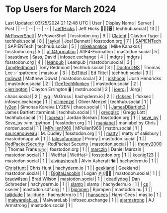 # Top Users for March 2024
Last Updated: 03/25/2024 21:12:48 UTC
| User | Display Name | Server | Post |
| -- | -- | -- | -- |
| [JeffHicks](https://techhub.social/@JeffHicks) | Jeff Hicks 🐶🎼🍷🖥️ | techhub.social | 13 |
| [MrPowerShell](https://fosstodon.org/@MrPowerShell) | MrPowerShell | fosstodon.org | 9 |
| [Clatent](https://techhub.social/@Clatent) | Clayton Tyger | techhub.social | 8 |
| [jaykul](https://fosstodon.org/@jaykul) | Joel Bennett | fosstodon.org | 7 |
| [SAPIENTech](https://techhub.social/@SAPIENTech) | SAPIENTech | techhub.social | 5 |
| [mikekanakos](https://fosstodon.org/@mikekanakos) | Mike Kanakos | fosstodon.org | 5 |
| [altf4formation](https://mastodon.social/@altf4formation) | AltF4-Formation | mastodon.social | 5 |
| [sassdawe](https://infosec.exchange/@sassdawe) | Sass, David | infosec.exchange | 4 |
| [mdgrs](https://fosstodon.org/@mdgrs) | mdgrs | fosstodon.org | 4 |
| [leanpub](https://mastodon.social/@leanpub) | Leanpub | mastodon.social | 3 |
| [TonyRedmond](https://techhub.social/@TonyRedmond) | Tony Redmond | techhub.social | 3 |
| [DoctorDNS](https://masto.ai/@DoctorDNS) | Thomas Lee ✅ :patreon: | masto.ai | 3 |
| [EdTittel](https://techhub.social/@EdTittel) | Ed Tittel | techhub.social | 3 |
| [mdowst](https://mastodon.social/@mdowst) | Matthew Dowst | mastodon.social | 3 |
| [joshooaj](https://mastodon.social/@joshooaj) | Josh Hendricks | mastodon.social | 2 |
| [ITeeTechMonkey](https://mastodon.social/@ITeeTechMonkey) |  | mastodon.social | 2 |
| [cjerrington](https://mstdn.social/@cjerrington) | Clayton Errington 🖥️ | mstdn.social | 2 |
| [joergi](https://chaos.social/@joergi) | Jörgi | chaos.social | 2 |
| [wg](https://hachyderm.io/@wg) | W.Gross | hachyderm.io | 2 |
| [r1cksec](https://infosec.exchange/@r1cksec) | r1cksec | infosec.exchange | 1 |
| [ollimenzel](https://techhub.social/@ollimenzel) | Oliver Menzel | techhub.social | 1 |
| [ly2en](https://chaos.social/@ly2en) | Simonas Kareiva LY2EN | chaos.social | 1 |
| [JamesDBartlett3](https://techhub.social/@JamesDBartlett3) | James Bartlett :terminal: | techhub.social | 1 |
| [gregglsc](https://techhub.social/@gregglsc) | Gregg Lott | techhub.social | 1 |
| [jborean](https://fosstodon.org/@jborean) | Jordan Borean | fosstodon.org | 1 |
| [seve_py](https://fosstodon.org/@seve_py) | Seve_py :vim: :python: | fosstodon.org | 1 |
| [maniabel](https://norden.social/@maniabel) | maniabel by Chris | norden.social | 1 |
| [MPullen1969](https://mstdn.social/@MPullen1969) | MPullen1969 | mstdn.social | 1 |
| [sourcenouveau](https://fosstodon.org/@sourcenouveau) | M. Dudley | fosstodon.org | 1 |
| [matty](https://mastodonapp.uk/@matty) | matty of salisbury | mastodonapp.uk | 1 |
| [talesofaprinny](https://mastodon.social/@talesofaprinny) | Prinny | mastodon.social | 1 |
| [RedPacketSecurity](https://mastodon.social/@RedPacketSecurity) | RedPacket Security | mastodon.social | 1 |
| [thomy2000](https://fosstodon.org/@thomy2000) | Thomas Frans 🇺🇦 | fosstodon.org | 1 |
| [marczin](https://mastodon.social/@marczin) | Daniel Marczin | mastodon.social | 1 |
| [WetHat](https://fosstodon.org/@WetHat) | WetHat💦 | fosstodon.org | 1 |
| [koenig123](https://mastodon.social/@koenig123) |  | mastodon.social | 1 |
| [alvinashcraft](https://hachyderm.io/@alvinashcraft) | Alvin Ashcraft 🐿️ | hachyderm.io | 1 |
| [ChrisHunt](https://hachyderm.io/@ChrisHunt) | Chris Hunt | hachyderm.io | 1 |
| [geekland](https://mastodon.social/@geekland) | Geekland | mastodon.social | 1 |
| [DigitalJacobin](https://mastodon.social/@DigitalJacobin) | Logan 🇵🇸💾🌹 | mastodon.social | 1 |
| [bradwilson](https://mastodon.social/@bradwilson) | Brad Wilson | mastodon.social | 1 |
| [deadlydog](https://hachyderm.io/@deadlydog) | Dan Schroeder | hachyderm.io | 1 |
| [slamp](https://hachyderm.io/@slamp) | slamp | hachyderm.io | 1 |
| [cs](https://mastodon.sdf.org/@cs) | cseiler | mastodon.sdf.org | 1 |
| [bjompen](https://mastodon.nu/@bjompen) | Bjompen | mastodon.nu | 1 |
| [taijidude](https://hachyderm.io/@taijidude) | taijidude | hachyderm.io | 1 |
| [hanscees](https://mas.to/@hanscees) | Hans-Cees | mas.to | 1 |
| [malwarelab_eu](https://infosec.exchange/@malwarelab_eu) | MalwareLab | infosec.exchange | 1 |
| [ajarmstrong](https://mastodon.social/@ajarmstrong) | AJ Armstrong | mastodon.social | 1 |
